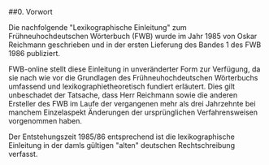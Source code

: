 ##0\. Vorwort

Die nachfolgende "Lexikographische Einleitung" zum Frühneuhochdeutschen Wörterbuch \(FWB\) wurde im Jahr 1985 von Oskar Reichmann geschrieben und in der ersten Lieferung des Bandes 1 des FWB 1986 publiziert. 

FWB-online stellt diese Einleitung in unveränderter Form zur Verfügung, da sie nach wie vor die Grundlagen des Frühneuhochdeutschen Wörterbuchs umfassend und lexikographietheoretisch fundiert erläutert. Dies gilt unbeschadet der Tatsache, dass Herr Reichmann sowie die anderen Ersteller des FWB im Laufe der vergangenen mehr als drei Jahrzehnte bei manchem Einzelaspekt Änderungen der ursprünglichen Verfahrensweisen vorgenommen haben.

Der Entstehungszeit 1985/86 entsprechend ist die lexikographische Einleitung in der damls gültigen "alten" deutschen Rechtschreibung verfasst. 

